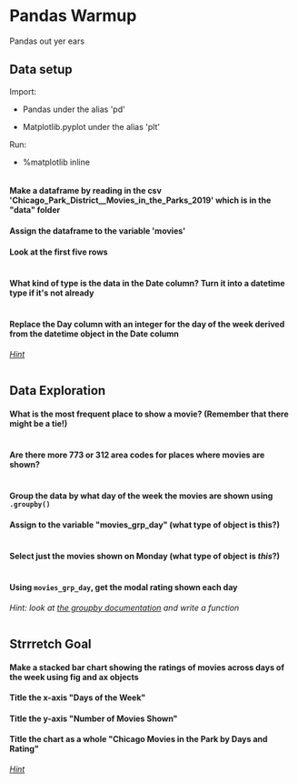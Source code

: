 # Pandas Warmup

Pandas out yer ears

## Data setup

Import: 

- Pandas under the alias 'pd'

- Matplotlib.pyplot under the alias 'plt'

Run:
- %matplotlib inline


```python

```

#### Make a dataframe by reading in the csv 'Chicago_Park_District__Movies_in_the_Parks_2019' which is in the "data" folder  

#### Assign the dataframe to the variable 'movies'

#### Look at the first five rows


```python

```

#### What kind of type is the data in the Date column?  Turn it into a datetime type if it's not already


```python

```

#### Replace the Day column with an integer for the day of the week derived from the datetime object in the Date column 

[*Hint*](https://pandas.pydata.org/pandas-docs/stable/reference/api/pandas.DatetimeIndex.dayofweek.html)


```python

```

## Data Exploration

#### What is the most frequent place to show a movie?  (Remember that there might be a tie!)


```python

```

#### Are there more 773 or 312 area codes for places where movies are shown?  


```python

```

#### Group the data by what day of the week the movies are shown using `.groupby()`

#### Assign to the variable "movies_grp_day" (what type of object is this?)


```python

```

#### Select just the movies shown on Monday (what type of object is *this*?)


```python

```

#### Using `movies_grp_day`, get the modal rating shown each day

*Hint: look at [the groupby documentation](https://pandas.pydata.org/pandas-docs/version/0.23.4/generated/pandas.core.groupby.DataFrameGroupBy.agg.html) and write a function*


```python

```

## Strrretch Goal

#### Make a stacked bar chart showing the ratings of movies across days of the week using fig and ax objects

#### Title the x-axis "Days of the Week"

#### Title the y-axis "Number of Movies Shown"

#### Title the chart as a whole "Chicago Movies in the Park by Days and Rating"

[*Hint*](https://matplotlib.org/3.1.1/gallery/lines_bars_and_markers/bar_stacked.html)


```python

```


```python

```


```python

```


```python

```
